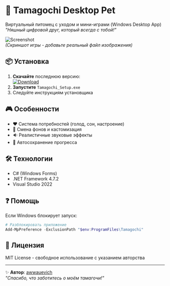 ﻿# 🐣 Tamagochi Desktop Pet

Виртуальный питомец с уходом и мини-играми (Windows Desktop App)  
*"Няшный цифровой друг, который всегда с тобой!"*

![Screenshot](screenshot.png)  
*(Скриншот игры - добавьте реальный файл изображения)*

## 📦 Установка
1. **Скачайте** последнюю версию:  
   [![Download](https://img.shields.io/badge/Download-Tamagochi_Setup-blue)](https://github.com/AnastasiaBaskaeva/TamagochiWinForms/tree/main/Output)
2. **Запустите** `Tamagochi_Setup.exe`
3. Следуйте инструкциям установщика

## 🎮 Особенности
- ❤️ Система потребностей (голод, сон, настроение)
- 🎨 Смена фонов и кастомизация
- 🔉 Реалистичные звуковые эффекты
- 💾 Автосохранение прогресса

## 🛠 Технологии
- C# (Windows Forms)
- .NET Framework 4.7.2
- Visual Studio 2022

## ❓ Помощь
Если Windows блокирует запуск:
```powershell
# Разблокировать приложение
Add-MpPreference -ExclusionPath "$env:ProgramFiles\Tamagochi"
```

## 📜 Лицензия
MIT License - свободное использование с указанием авторства

---
✨ **Автор**: [awwauevich](https://github.com/AnastasiaBaskaeva)  
*"Спасибо, что заботитесь о моём тамагочи!"*